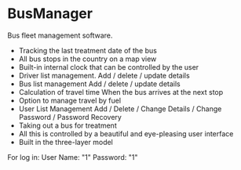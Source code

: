 # BusManager
Bus fleet management software.

- Tracking the last treatment date of the bus
- All bus stops in the country on a map view
- Built-in internal clock that can be controlled by the user
- Driver list management. Add / delete / update details
- Bus list management Add / delete / update details
- Calculation of travel time When the bus arrives at the next stop
- Option to manage travel by fuel
- User List Management Add / Delete / Change Details / Change Password / Password Recovery
- Taking out a bus for treatment
- All this is controlled by a beautiful and eye-pleasing user interface
- Built in the three-layer model

For log in:
User Name: "1"
Password:  "1"


